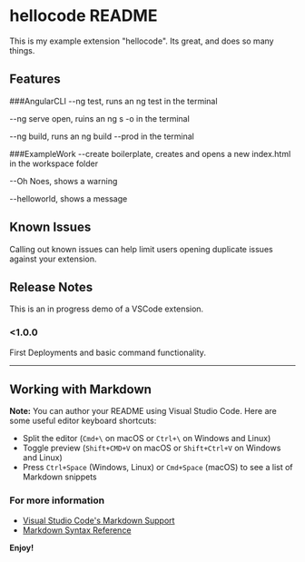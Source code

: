 # hellocode README

This is my example extension "hellocode". Its great, and does so many things.

## Features

###AngularCLI
--ng test, runs an ng test in the terminal

--ng serve open, ruins an ng s -o in the terminal

--ng build, runs an ng build --prod in the terminal

###ExampleWork
--create boilerplate, creates and opens a new index.html in the workspace folder

--Oh Noes, shows a warning

--helloworld, shows a message

## Known Issues

Calling out known issues can help limit users opening duplicate issues against your extension.

## Release Notes

This is an in progress demo of a VSCode extension.

### <1.0.0
First Deployments and basic command functionality.

-----------------------------------------------------------------------------------------------------------

## Working with Markdown

**Note:** You can author your README using Visual Studio Code.  Here are some useful editor keyboard shortcuts:

* Split the editor (`Cmd+\` on macOS or `Ctrl+\` on Windows and Linux)
* Toggle preview (`Shift+CMD+V` on macOS or `Shift+Ctrl+V` on Windows and Linux)
* Press `Ctrl+Space` (Windows, Linux) or `Cmd+Space` (macOS) to see a list of Markdown snippets

### For more information

* [Visual Studio Code's Markdown Support](http://code.visualstudio.com/docs/languages/markdown)
* [Markdown Syntax Reference](https://help.github.com/articles/markdown-basics/)

**Enjoy!**
